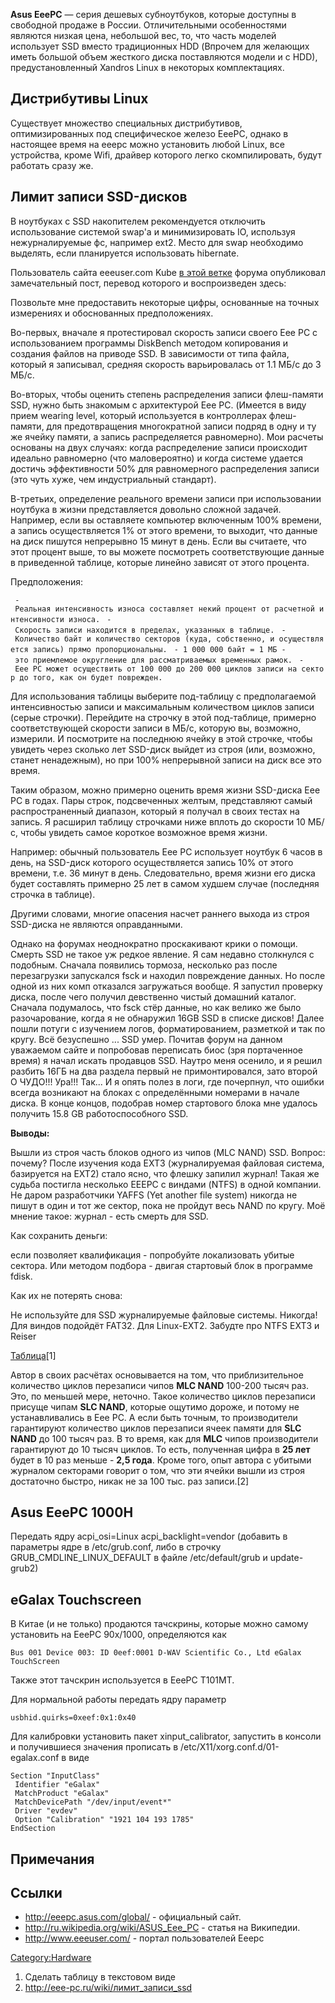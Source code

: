 **Asus EeePC** — серия дешевых субноутбуков, которые доступны в
свободной продаже в России. Отличительными особенностями
являются низкая цена, небольшой вес, то, что часть моделей
использует SSD вместо традиционных HDD (Впрочем для желающих
иметь большой объем жесткого диска поставляются модели и с HDD),
предустановленный Xandros Linux в некоторых комплектациях.

## Дистрибутивы Linux

Существует множество специальных дистрибутивов, оптимизированных под
специфическое железо EeePC, однако в настоящее время на eeepc можно
установить любой Linux, все устройства, кроме Wifi, драйвер которого
легко скомпилировать, будут работать сразу же.

## Лимит записи SSD-дисков

В ноутбуках с SSD накопителем рекомендуется отключить использование
системой swap'a и минимизировать IO, используя нежурналируемые фс,
например ext2. Место для swap необходимо выделять, если планируется
использовать hibernate.

Пользователь сайта eeeuser.com Kube [в этой
ветке](http://forum.eeeuser.com/viewtopic.php?id=7077) форума
опубликовал замечательный пост, перевод которого и воспроизведен
здесь:

Позвольте мне предоставить некоторые цифры, основанные на точных
измерениях и обоснованных предположениях.

Во-первых, вначале я протестировал скорость записи своего Eee PC с
использованием программы DiskBench методом копирования и создания
файлов на приводе SSD. В зависимости от типа файла, который я
записывал, средняя скорость варьировалась от 1.1 МБ/с до 3
МБ/с.

Во-вторых, чтобы оценить степень распределения записи флеш-памяти SSD,
нужно быть знакомым с архитектурой Eee PC. (Имеется в виду прием
wearing level, который используется в контроллерах флеш-памяти, для
предотвращения многократной записи подряд в одну и ту же ячейку
памяти, а запись распределяется равномерно). Мои расчеты основаны на
двух случаях: когда распределение записи происходит идеально равномерно
(что маловероятно) и когда системе удается достичь эффективности 50% для
равномерного распределения записи (это чуть хуже, чем индустриальный
стандарт).

В-третьих, определение реального времени записи при использовании
ноутбука в жизни представляется довольно сложной задачей.
Например, если вы оставляете компьютер включенным 100% времени,
а запись осуществляется 1% от этого времени, то выходит, что данные на
диск пишутся непрерывно 15 минут в день. Если вы считаете, что этот
процент выше, то вы можете посмотреть соответствующие данные в
приведенной таблице, которые линейно зависят от этого процента.

Предположения:

` - Реальная интенсивность износа составляет некий процент от расчетной интенсивности износа.`
` - Скорость записи находится в пределах, указанных в таблице.`
` - Количество байт и количество секторов (куда, собственно, и осуществляется запись) прямо пропорциональны.`
` - 1 000 000 байт = 1 МБ - это приемлемое округление для рассматриваемых временных рамок.`
` - Eee PC может осуществить от 100 000 до 200 000 циклов записи на сектор до того, как он будет поврежден.`

Для использования таблицы выберите под-таблицу с предполагаемой
интенсивностью записи и максимальным количеством циклов записи
(серые строчки). Перейдите на строчку в этой под-таблице, примерно
соответствующей скорости записи в МБ/с, которую вы, возможно,
измерили. И посмотрите на последнюю ячейку в этой строчке, чтобы
увидеть через сколько лет SSD-диск выйдет из строя (или, возможно,
станет ненадежным), но при 100% непрерывной записи на диск все это
время.

Таким образом, можно примерно оценить время жизни SSD-диска Eee PC в
годах. Пары строк, подсвеченных желтым, представляют самый
распространенный диапазон, который я получал в своих тестах на
запись. Я расширил таблицу строчками ниже вплоть до скорости 10 МБ/с,
чтобы увидеть самое короткое возможное время жизни.

Например: обычный пользователь Eee PC использует ноутбук 6 часов в день,
на SSD-диск которого осуществляется запись 10% от этого времени, т.е. 36
минут в день. Следовательно, время жизни его диска будет составлять
примерно 25 лет в самом худшем случае (последняя строчка в
таблице).

Другими словами, многие опасения насчет раннего выхода из строя
SSD-диска не являются оправданными.

Однако на форумах неоднократно проскакивают крики о помощи. Смерть SSD
не такое уж редкое явление. Я сам недавно столкнулся с подобным.
Сначала появились тормоза, несколько раз после перезагрузки
запускался fsck и находил повреждение данных. Но после одной из
них комп отказался загружаться вообще. Я запустил проверку диска,
после чего получил девственно чистый домашний каталог. Сначала
подумалось, что fsck стёр данные, но как велико же было
разочарование, когда я не обнаружил 16GB SSD в списке
дисков\! Далее пошли потуги с изучением логов, форматированием,
разметкой и так по кругу. Всё безуспешно ... SSD умер. Почитав форум
на данном уважаемом сайте и попробовав переписать биос (зря портаченное
время) я начал искать продавцов SSD. Наутро меня осенило, и я решил
разбить 16ГБ на два раздела первый не примонтировался, зато второй
О ЧУДО\!\!\! Ура\!\!\! Так... И я опять полез в логи, где почерпнул,
что ошибки всегда возникают на блоках с определёнными номерами в
начале диска. В конце концов, подобрав номер стартового блока мне
удалось получить 15.8 GB работоспособного SSD.

**Выводы:**

Вышли из строя часть блоков одного из чипов (MLC NAND) SSD. Вопрос:
почему? После изучения кода EXT3 (журналируемая файловая система,
базируется на EXT2) стало ясно, что флешку запилил журнал\! Такая же
судьба постигла несколько EEEPC с виндами (NTFS) в одной компании. Не
даром разработчики YAFFS (Yet another file system) никогда не пишут в
один и тот же сектор, пока не пройдут весь NAND по кругу. Моё мнение
такое: журнал - есть смерть для SSD.

Как сохранить деньги:

если позволяет квалификация - попробуйте локализовать убитые сектора.
Или методом подбора - двигая стартовый блок в программе fdisk.

Как их не потерять снова:

Не используйте для SSD журналируемые файловые системы. Никогда\! Для
виндов подойдёт FAT32. Для Linux-EXT2. Забудте про NTFS EXT3 и
Reiser

[Таблица](http://eee-pc.ru/wiki/_media/eeepcmemorywear.png?cache=cache)\[1\]

Автор в своих расчётах основывается на том, что приблизительное
количество циклов перезаписи чипов **MLC NAND** 100-200 тысяч
раз. Это, по меньшей мере, неточно. Такое количество циклов перезаписи
присуще чипам **SLC NAND**, которые ощутимо дороже, и потому не
устанавливались в Eee PC. А если быть точным, то производители
гарантируют количество циклов перезаписи ячеек памяти для **SLC NAND**
до 100 тысяч раз. В то время, как для **MLC** чипов производители
гарантируют до 10 тысяч циклов. То есть, полученная цифра в **25
лет** будет в 10 раз меньше - **2,5 года**. Кроме того, опыт автора с
убитыми журналом секторами говорит о том, что эти ячейки вышли из строя
достаточно быстро, никак не за 100 тыс. раз записи.\[2\]

## Asus EeePC 1000H

Передать ядру acpi_osi=Linux acpi_backlight=vendor (добавить в
параметры ядре в /etc/grub.conf, либо в строчку
GRUB_CMDLINE_LINUX_DEFAULT в файле /etc/default/grub и update-grub2)

## eGalax Touchscreen

В Китае (и не только) продаются тачскрины, которые можно самому
установить на EeePC 90х/1000, определяются как

    Bus 001 Device 003: ID 0eef:0001 D-WAV Scientific Co., Ltd eGalax TouchScreen

Также этот тачскрин используется в EeePC T101MT.

Для нормальной работы передать ядру параметр

    usbhid.quirks=0xeef:0x1:0x40

Для калибровки установить пакет xinput_calibrator, запустить в консоли
и получившиеся значения прописать в /etc/X11/xorg.conf.d/01-egalax.conf
в виде

    Section "InputClass"
     Identifier "eGalax"
     MatchProduct "eGalax"
     MatchDevicePath "/dev/input/event*"
     Driver "evdev"
     Option "Calibration" "1921 104 193 1785"
    EndSection

## Примечания

<references />

## Ссылки

  - <http://eeepc.asus.com/global/> - официальный сайт.
  - <http://ru.wikipedia.org/wiki/ASUS_Eee_PC> - статья на Википедии.
  - <http://www.eeeuser.com/> - портал пользователей Eeepc

[Category:Hardware](Category:Hardware "wikilink")

1.  Сделать таблицу в текстовом виде
2.  <http://eee-pc.ru/wiki/лимит_записи_ssd>